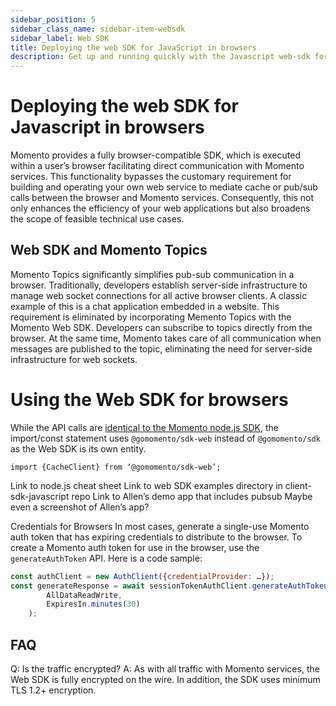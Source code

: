 ```yaml
---
sidebar_position: 5
sidebar_class_name: sidebar-item-websdk
sidebar_label: Web SDK
title: Deploying the web SDK for JavaScript in browsers
description: Get up and running quickly with the Javascript web-sdk for use in browsers connecting to a Momento Cache or Topics services.
---
```


# Deploying the web SDK for Javascript in browsers
Momento provides a fully browser-compatible SDK, which is executed within a user’s browser facilitating direct communication with Momento services. This functionality bypasses the customary requirement for building and operating your own web service to mediate cache or pub/sub calls between the browser and Momento services. Consequently, this not only enhances the efficiency of your web applications but also broadens the scope of feasible technical use cases.

## Web SDK and Momento Topics
Momento Topics significantly simplifies pub-sub communication in a browser. Traditionally, developers establish server-side infrastructure to manage web socket connections for all active browser clients. A classic example of this is a chat application embedded in a website. This requirement is eliminated by incorporating Memento Topics with the Momento Web SDK. Developers can subscribe to topics directly from the browser. At the same time, Momento takes care of all communication when messages are published to the topic, eliminating the need for server-side infrastructure for web sockets.

# Using the Web SDK for browsers
While the API calls are [identical to the Momento node.js SDK](https://github.com/momentohq/client-sdk-javascript), the import/const statement uses `@gomomento/sdk-web` instead of `@gomomento/sdk` as the Web SDK is its own entity.

`import {CacheClient} from ‘@gomomento/sdk-web’;`


Link to node.js cheat sheet
Link to web SDK examples directory in client-sdk-javascript repo
Link to Allen’s demo app that includes pubsub
Maybe even a screenshot of Allen’s app?

Credentials for Browsers
In most cases, generate a single-use Momento auth token that has expiring credentials to distribute to the browser. To create a Momento auth token for use in the browser, use the `generateAuthToken` API. Here is a code sample:
```javascript
const authClient = new AuthClient({credentialProvider: …});
const generateResponse = await sessionTokenAuthClient.generateAuthToken(
    	AllDataReadWrite,
    	ExpiresIn.minutes(30)
  	);
```

## FAQ
Q: Is the traffic encrypted?
A: As with all traffic with Momento services, the Web SDK is fully encrypted on the wire. In addition, the SDK uses minimum TLS 1.2+ encryption.
